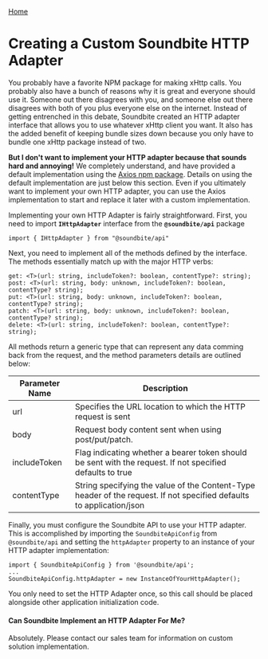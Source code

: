 [Home](../readme.md)
# Creating a Custom Soundbite HTTP Adapter

You probably have a favorite NPM package for making xHttp calls.  You probably also have a bunch
of reasons why it is great and everyone should use it. Someone out there disagrees with you, and 
someone else out there disagrees with both of you plus everyone else on the internet. Instead of 
getting entrenched in this debate, Soundbite created an HTTP adapter interface that allows you to 
use whatever xHttp client you want.  It also has the added benefit of keeping bundle sizes down
because you only have to bundle one xHttp package instead of two.

**But I don't want to implement your HTTP adapter because that sounds hard and annoying!** We
completely understand, and have provided a default implementation using the [Axios npm package](https://www.npmjs.com/package/axios).
Details on using the default implementation are just below this section.  Even if you ultimately
want to implement your own HTTP adapter, you can use the Axios implementation to start and replace
it later with a custom implementation.

Implementing your own HTTP Adapter is fairly straightforward.  First, you need to import 
**```IHttpAdapter```** interface from the **```@soundbite/api```** package

```
import { IHttpAdapter } from "@soundbite/api"
```

Next, you need to implement all of the methods defined by the interface.  The methods essentially
match up with the major HTTP verbs:

```
get: <T>(url: string, includeToken?: boolean, contentType?: string);
post: <T>(url: string, body: unknown, includeToken?: boolean, contentType? string);
put: <T>(url: string, body: unknown, includeToken?: boolean, contentType? string);
patch: <T>(url: string, body: unknown, includeToken?: boolean, contentType? string);
delete: <T>(url: string, includeToken?: boolean, contentType?: string);
```

All methods return a generic type <T> that can represent any data comming back from the request,
and the method parameters details are outlined below:

|Parameter Name|Description|
|--------------|--------------------------------------------------------------|
|url           | Specifies the URL location to which the HTTP request is sent |
|body          | Request body content sent when using post/put/patch.|
|includeToken  | Flag indicating whether a bearer token should be sent with the request.  If not specified defaults to true|
|contentType   | String specifying the value of the Content-Type header of the request.  If not specified defaults to application/json |

Finally, you must configure the Soundbite API to use your HTTP adapter. This is accomplished by
importing the ```SoundbiteApiConfig``` from ```@soundbite/api``` and setting the 
```httpAdapter``` property to an instance of your HTTP adapter implementation:

```
import { SoundbiteApiConfig } from '@soundbite/api';
...
SoundbiteApiConfig.httpAdapter = new InstanceOfYourHttpAdapter();
```

You only need to set the HTTP Adapter once, so this call should be placed alongside other 
application initialization code.

#### Can Soundbite Implement an HTTP Adapter For Me?

Absolutely. Please contact our sales team for information on custom solution implementation.